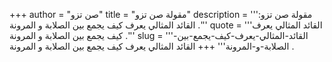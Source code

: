 +++
author = "صن تزو"
title = "مقولة صن تزو"
description = '''مقولة صن تزو: القائد المثالي يعرف كيف يجمع بين الصلابة و المرونة .'''
quote = '''القائد المثالي يعرف كيف يجمع بين الصلابة و المرونة .'''
slug = '''القائد-المثالي-يعرف-كيف-يجمع-بين-الصلابة-و-المرونة'''
+++
القائد المثالي يعرف كيف يجمع بين الصلابة و المرونة .
